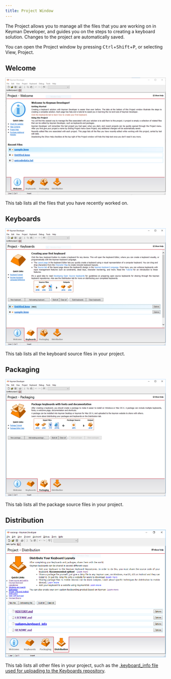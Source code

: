 ```yaml
---
title: Project Window
---
```


The Project allows you to manage all the files that you are working on in Keyman Developer, and guides you on the steps to creating a keyboard solution. Changes to the project are automatically saved.

You can open the Project window by pressing <kbd>Ctrl</kbd>+<kbd>Shift</kbd>+<kbd>P</kbd>, or selecting View, Project.

## Welcome

![Project window - Welcome tab](../images/ui/frmProject_Welcome.png)


This tab lists all the files that you have recently worked on.

## Keyboards

![Project window - Keyboards tab](../images/ui/frmProject_Keyboards.png)


This tab lists all the keyboard source files in your project.

## Packaging

![Project window - Packaging tab](../images/ui/frmProject_Packaging.png)


This tab lists all the package source files in your project.

## Distribution

![Project window - Distribution tab](../images/ui/frmProject_Distribution.png)


This tab lists all other files in your project, such as the
[.keyboard_info file used for uploading to the Keyboards repository](/developer/keyboards/).